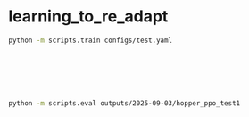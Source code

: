 # learning_to_re_adapt


```bash
python -m scripts.train configs/test.yaml







python -m scripts.eval outputs/2025-09-03/hopper_ppo_test1